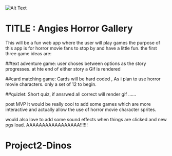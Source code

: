 ![Alt Text](https://media.giphy.com/media/8hvb1Ok0hJ2OQ/giphy.gif)

# TITLE : Angies Horror Gallery
 
 This will be a fun web app where the user will play games
 the purpose of this app is for horror movie fans to stop by and have a little fun.
 the first three game ideas are:

 ##text adventure game:
 user choses between options as the story progresses. at hte end of either story a Gif is rendered

 ##card matching game:
 Cards will be hard coded , As i plan to use horror movie characters. only a set of 12 to begin.

 ##quizlet:
 Short quiz, if ansrwed all correct will render gif
......


post MVP
 It would be really cool to add some games which are more interactive and actually allow the use of horror movie character sprites.

 would also love to add some sound effects when things are clicked and new pgs load.
AAAAAAAAAAAAAAAAA!!!!!!
# Project2-Dinos
